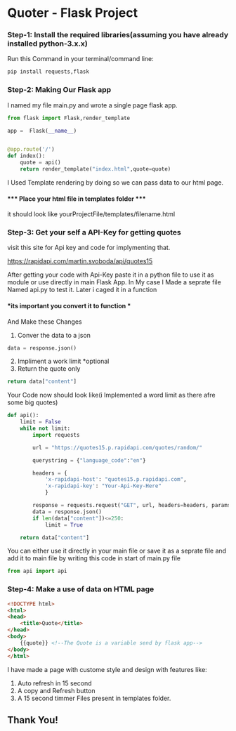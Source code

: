 # Quoter - Flask Project

### Step-1: Install the required libraries(assuming you have already installed python-3.x.x)

Run this Command in your terminal/command line: 
~~~python
pip install requests,flask
~~~

### Step-2: Making Our Flask app

I named my file main.py and wrote a single page flask app.
~~~python
from flask import Flask,render_template

app =  Flask(__name__)


@app.route('/')
def index():
    quote = api()
    return render_template("index.html",quote=quote)
~~~
I Used Template rendering by doing so we can pass data to our html page.

#### *** Place your html file in templates folder ***

it should look like yourProjectFile/templates/filename.html

### Step-3: Get your self a API-Key for getting quotes

visit this site for Api key and code for implymenting that.

https://rapidapi.com/martin.svoboda/api/quotes15

After getting your code with Api-Key paste it in a python file to use it as module or use directly in main Flask App.
In My case I Made a seprate file Named api.py to test it. Later i caged it in a function  
#### *its important you convert it to function *
 And Make these Changes
 1. Conver the data to a json
 ~~~python
 data = response.json()
 ~~~
 2. Impliment a work limit *optional
 3. Return the quote only
 ~~~python
 return data["content"]
 ~~~

Your Code now should look like(i Implemented a word limit as there afre some big quotes)
~~~python
def api():
    limit = False
    while not limit:
        import requests

        url = "https://quotes15.p.rapidapi.com/quotes/random/"

        querystring = {"language_code":"en"}

        headers = {
            'x-rapidapi-host': "quotes15.p.rapidapi.com",
            'x-rapidapi-key': "Your-Api-Key-Here"
            }

        response = requests.request("GET", url, headers=headers, params=querystring)
        data = response.json()
        if len(data["content"])<=250:
            limit = True

    return data["content"]
~~~
You can either use it directly in your main file or save it as a seprate file and add it to main file by writing this code in start of main.py file
~~~python
from api import api
~~~

### Step-4: Make a use of data on HTML page
~~~html
<!DOCTYPE html>
<html>
<head>
	<title>Quote</title>
</head>
<body>
    {{quote}} <!--The Quote is a variable send by flask app-->
</body>
</html>
~~~

 I have made a page with custome style and design with features like: 
 1. Auto refresh in 15 second
 2. A copy and Refresh button
 3. A 15 second timmer
Files present in templates folder.
## Thank You!
